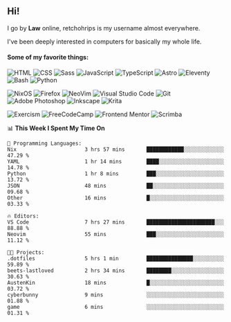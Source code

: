 ## Hi!

I go by **Law** online, retchohrips is my username almost everywhere.

I've been deeply interested in computers for basically my whole life.

#### Some of my favorite things:

![HTML](https://img.shields.io/badge/HTML-%23E34F26?style=flat&logo=html5&logoColor=white)
![CSS](https://img.shields.io/badge/CSS-%231572B6?style=flat&logo=css3&logoColor=white)
![Sass](https://img.shields.io/badge/Sass-%23CC6699?style=flat&logo=sass&logoColor=white)
![JavaScript](https://img.shields.io/badge/JavaScript-%23F7DF1E?style=flat&logo=javascript&logoColor=black)
![TypeScript](https://img.shields.io/badge/TypeScript-%233178C6?style=flat&logo=typescript&logoColor=white)
![Astro](https://img.shields.io/badge/Astro-%23BC52EE?style=flat&logo=astro&logoColor=white)
![Eleventy](https://img.shields.io/badge/Eleventy-black?style=flat&logo=eleventy&logoColor=white)
![Bash](https://img.shields.io/badge/Bash-%234EAA25?style=flat&logo=gnu-bash&logoColor=white)
![Python](https://img.shields.io/badge/Python-3670A0?style=flat&logo=python&logoColor=white)

![NixOS](https://img.shields.io/badge/NixOS-%235277C3?style=flat&logo=nixos&logoColor=white)
![Firefox](https://img.shields.io/badge/Firefox-FF7139?style=lat&logo=Firefox-Browser&logoColor=white)
![NeoVim](https://img.shields.io/badge/NeoVim-%2357A143?style=flat&logo=neovim&logoColor=white)
![Visual Studio Code](https://img.shields.io/badge/VS%20Code-0078d7.svg?style=flat&logo=visual-studio-code&logoColor=white)
![Git](https://img.shields.io/badge/Git-%23F05032?style=flat&logo=git&logoColor=white)
![Adobe Photoshop](https://img.shields.io/badge/Photoshop-%2331A8FF?style=flat&logo=adobe%20photoshop&logoColor=white)
![Inkscape](https://img.shields.io/badge/Inkscape-e0e0e0?style=flat&logo=inkscape&logoColor=080A13)
![Krita](https://img.shields.io/badge/Krita-203759?style=flat&logo=krita&logoColor=white)

![Exercism](https://img.shields.io/badge/Exercism-009CAB?style=flat&logo=exercism&logoColor=white)
![FreeCodeCamp](https://img.shields.io/badge/freeCodeCamp-%23123?style=flat&logo=freecodecamp&logoColor=white)
![Frontend Mentor](https://img.shields.io/badge/Frontend%20Mentor-%233F54A3?style=flat&logo=Frontend-Mentor&logoColor=white)
![Scrimba](https://img.shields.io/badge/Scrimba-2B283A?style=flat&logo=scrimba&logoColor=white)

<!--START_SECTION:waka-->
📊 **This Week I Spent My Time On** 

```text
💬 Programming Languages: 
Nix                      3 hrs 57 mins       ████████████░░░░░░░░░░░░░   47.29 % 
YAML                     1 hr 14 mins        ████░░░░░░░░░░░░░░░░░░░░░   14.78 % 
Python                   1 hr 8 mins         ███░░░░░░░░░░░░░░░░░░░░░░   13.72 % 
JSON                     48 mins             ██░░░░░░░░░░░░░░░░░░░░░░░   09.68 % 
Other                    16 mins             █░░░░░░░░░░░░░░░░░░░░░░░░   03.33 % 

🔥 Editors: 
VS Code                  7 hrs 27 mins       ██████████████████████░░░   88.88 % 
Neovim                   55 mins             ███░░░░░░░░░░░░░░░░░░░░░░   11.12 % 

🐱‍💻 Projects: 
.dotfiles                5 hrs 1 min         ███████████████░░░░░░░░░░   59.89 % 
beets-lastloved          2 hrs 34 mins       ████████░░░░░░░░░░░░░░░░░   30.63 % 
AustenKin                18 mins             █░░░░░░░░░░░░░░░░░░░░░░░░   03.72 % 
cyberbunny               9 mins              ░░░░░░░░░░░░░░░░░░░░░░░░░   01.88 % 
game                     6 mins              ░░░░░░░░░░░░░░░░░░░░░░░░░   01.31 % 
```


<!--END_SECTION:waka-->
